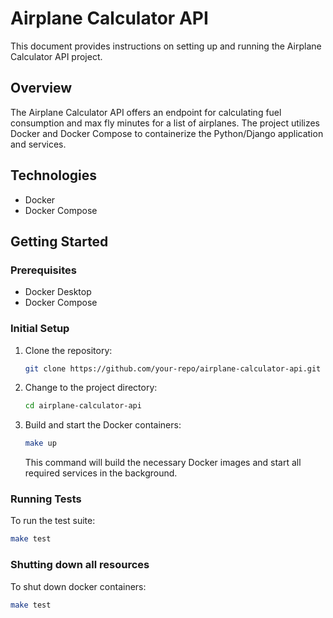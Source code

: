 # Airplane Calculator API

This document provides instructions on setting up and running the Airplane Calculator API project.

## Overview

The Airplane Calculator API offers an endpoint for calculating fuel consumption and max fly minutes for a list of airplanes. The project utilizes Docker and Docker Compose to containerize the Python/Django application and services.

## Technologies
- Docker
- Docker Compose

## Getting Started

### Prerequisites

- Docker Desktop
- Docker Compose

### Initial Setup

1. Clone the repository:

    ```bash
    git clone https://github.com/your-repo/airplane-calculator-api.git
    ```

2. Change to the project directory:

    ```bash
    cd airplane-calculator-api
    ```

3. Build and start the Docker containers:

    ```bash
    make up
    ```

    This command will build the necessary Docker images and start all required services in the background.

### Running Tests

To run the test suite:

```bash
make test
```

### Shutting down all resources

To shut down docker containers:

```bash
make test
```
